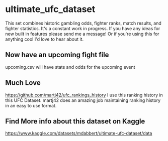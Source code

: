 # ultimate_ufc_dataset
This set combines historic gambling odds, fighter ranks, match results, and fighter statistics.  It's a constant work in progress.  If you have any ideas for new built in features please send me a message!  Or if you're using this for anything cool I'd love to hear about it.

## Now have an upcoming fight file
upcoming.csv will have stats and odds for the upcoming event

## Much Love
https://github.com/martj42/ufc_rankings_history
I use this ranking history in this UFC Dataset.  martj42 does an amazing job maintaining ranking history in an easy to use format.

## Find More info about this dataset on Kaggle
https://www.kaggle.com/datasets/mdabbert/ultimate-ufc-dataset/data

